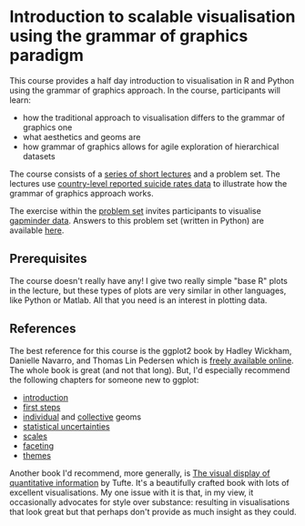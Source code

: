 # Introduction to scalable visualisation using the grammar of graphics paradigm
This course provides a half day introduction to visualisation in R and Python using the grammar of graphics approach. In the course, participants will learn:

- how the traditional approach to visualisation differs to the grammar of graphics one
- what aesthetics and geoms are
- how grammar of graphics allows for agile exploration of hierarchical datasets

The course consists of a [series of short lectures](https://www.youtube.com/playlist?list=PLwJRxp3blEvaYRYWTqQ5ScIow8ZBm3Q92) and a problem set. The lectures use [country-level reported suicide rates data](https://www.kaggle.com/russellyates88/suicide-rates-overview-1985-to-2016) to illustrate how the grammar of graphics approach works.

The exercise within the [problem set](./problem_sets/gapminder.ipynb) invites participants to visualise [gapminder data](./problem_sets/data/gapminder.csv). Answers to this problem set (written in Python) are available [here](./problem_sets/answers/gapminder.ipynb).

## Prerequisites
The course doesn't really have any! I give two really simple "base R" plots in the lecture, but these types of plots are very similar in other languages, like Python or Matlab. All that you need is an interest in plotting data.

## References
The best reference for this course is the ggplot2 book by Hadley Wickham, Danielle Navarro, and Thomas Lin Pedersen which is [freely available online](https://ggplot2-book.org/). The whole book is great (and not that long). But, I'd especially recommend the following chapters for someone new to ggplot:

- [introduction](https://ggplot2-book.org/introduction.html)
- [first steps](https://ggplot2-book.org/getting-started.html)
- [individual](https://ggplot2-book.org/individual-geoms.html) and [collective](https://ggplot2-book.org/collective-geoms.html) geoms
- [statistical uncertainties](https://ggplot2-book.org/statistical-summaries.html)
- [scales](https://ggplot2-book.org/scale-position.html)
- [faceting](https://ggplot2-book.org/facet.html)
- [themes](https://ggplot2-book.org/polishing.html)

Another book I'd recommend, more generally, is [The visual display of quantitative information](https://www.amazon.co.uk/Visual-Display-Quantitative-Information/dp/0961392142) by Tufte. It's a beautifully crafted book with lots of excellent visualisations. My one issue with it is that, in my view, it occasionally advocates for style over substance: resulting in visualisations that look great but that perhaps don't provide as much insight as they could.
